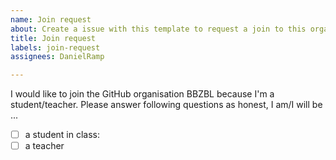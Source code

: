```yaml
---
name: Join request
about: Create a issue with this template to request a join to this organisation.
title: Join request
labels: join-request
assignees: DanielRamp

---
```


I would like to join the GitHub organisation BBZBL because I'm a student/teacher.
Please answer following questions as honest, I am/I will be ...

- [ ] a student
      in class: 
- [ ] a teacher
